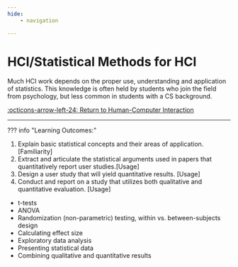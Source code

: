 ```yaml
---
hide:
    - navigation

---
```

# HCI/Statistical Methods for HCI

Much HCI work depends on the proper use, understanding and application of statistics. This knowledge is often held by students who join the field from psychology, but less common in students with a CS background.

[:octicons-arrow-left-24: Return to Human-Computer Interaction](/Knowledge-Notebook/Human-Computer-Interaction/)

---

??? info "Learning Outcomes:"

1. Explain basic statistical concepts and their areas of application. [Familiarity]
2. Extract and articulate the statistical arguments used in papers that quantitatively report user studies.[Usage]
3. Design a user study that will yield quantitative results. [Usage]
4. Conduct and report on a study that utilizes both qualitative and quantitative evaluation. [Usage]

- t-tests
- ANOVA
- Randomization (non-parametric) testing, within vs. between-subjects design
- Calculating effect size
- Exploratory data analysis
- Presenting statistical data
- Combining qualitative and quantitative results